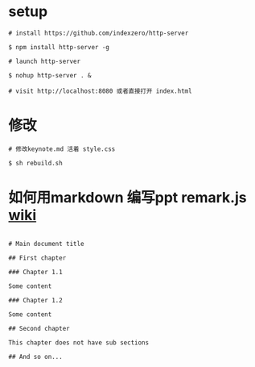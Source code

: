 # setup
```
# install https://github.com/indexzero/http-server

$ npm install http-server -g

# launch http-server

$ nohup http-server . &

# visit http://localhost:8080 或者直接打开 index.html
```

# 修改

```
# 修改keynote.md 活着 style.css 

$ sh rebuild.sh

```

# 如何用markdown 编写ppt remark.js [wiki](https://github.com/gnab/remark/wiki/Formatting)

```

# Main document title

## First chapter

### Chapter 1.1

Some content

### Chapter 1.2

Some content

## Second chapter

This chapter does not have sub sections

## And so on...
```

